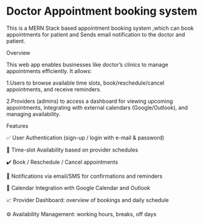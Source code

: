 # Doctor Appointment booking system
This is a MERN Stack based appointment booking system ,which can book appointments for patient and Sends email notification to the doctor and patient.

Overview

This web app enables businesses like doctor’s clinics to manage appointments efficiently. It allows:

1.Users to browse available time slots, book/reschedule/cancel appointments, and receive reminders.

2.Providers (admins) to access a dashboard for viewing upcoming appointments, integrating with external calendars (Google/Outlook), and managing availability.

Features

✅ User Authentication (sign-up / login with e-mail & password)

📅 Time-slot Availability based on provider schedules

✔️ Book / Reschedule / Cancel appointments

📲 Notifications via email/SMS for confirmations and reminders

🔄 Calendar Integration with Google Calendar and Outlook

📈 Provider Dashboard: overview of bookings and daily schedule

⚙️ Availability Management: working hours, breaks, off days

